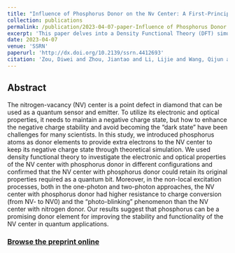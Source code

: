 ```yaml
---
title: "Influence of Phosphorus Donor on the Nv Center: A First-Principles Study (Preprint)"
collection: publications
permalink: /publication/2023-04-07-paper-Influence of Phosphorus Donor on the Nv Center - A First-Principles Study
excerpt: 'This paper delves into a Density Functional Theory (DFT) simulation, demonstrating the potential for increased stability and functionality of the Nitrogen-Vacancy (NV) center in phosphorus-doped diamond, surpassing its nitrogen-doped counterparts. Such enhancements hold significant promise for optimizing the performance of the NV center in quantum applications.'
date: 2023-04-07
venue: 'SSRN'
paperurl: 'http://dx.doi.org/10.2139/ssrn.4412693'
citation: 'Zou, Diwei and Zhou, Jiantao and Li, Lijie and Wang, Qijun and Liang, Kang and Chen, Liwei and Shen, Wei and Wu, Gai, Influence of Phosphorus Donor on the Nv Center: A First-Principles Study. Available at SSRN: https://ssrn.com/abstract=4412693 or http://dx.doi.org/10.2139/ssrn.4412693'
---
```


## Abstract
The nitrogen-vacancy (NV) center is a point defect in diamond that can be used as a quantum sensor and emitter. To utilize its electronic and optical properties, it needs to maintain a negative charge state, but how to enhance the negative charge stability and avoid becoming the “dark state” have been challenges for many scientists. In this study, we introduced phosphorus atoms as donor elements to provide extra electrons to the NV center to keep its negative charge state through theoretical simulation. We used density functional theory to investigate the electronic and optical properties of the NV center with phosphorus donor in different configurations and confirmed that the NV center with phosphorus donor could retain its original properties required as a quantum bit. Moreover, in the non-local excitation processes, both in the one-photon and two-photon approaches, the NV center with phosphorus donor had higher resistance to charge conversion (from NV- to NV0) and the “photo-blinking” phenomenon than the NV center with nitrogen donor. Our results suggest that phosphorus can be a promising donor element for improving the stability and functionality of the NV center in quantum applications.

### [Browse the preprint online](http://dx.doi.org/10.2139/ssrn.4412693)